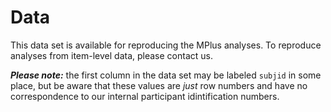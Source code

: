 # Data

This data set is available for reproducing the MPlus analyses. To reproduce analyses from item-level data, please contact us.

***Please note:*** the first column in the data set may be labeled `subjid` in some place, but be aware that these values are *just* row numbers and have no correspondence to our internal participant idintification numbers.
